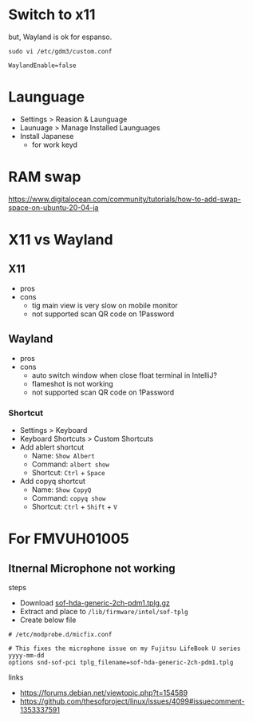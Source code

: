 # Switch to x11

but, Wayland is ok for espanso.

```shell
sudo vi /etc/gdm3/custom.conf
```

```
WaylandEnable=false
```

# Launguage

- Settings > Reasion & Launguage
- Launuage > Manage Installed Launguages
- Install Japanese
  - for work keyd

# RAM swap

https://www.digitalocean.com/community/tutorials/how-to-add-swap-space-on-ubuntu-20-04-ja

# X11 vs Wayland

## X11

- pros
- cons
  - tig main view is very slow on mobile monitor
  - not supported scan QR code on 1Password

## Wayland

- pros
- cons
  - auto switch window when close float terminal in IntelliJ?
  - flameshot is not working
  - not supported scan QR code on 1Password

### Shortcut

- Settings > Keyboard
- Keyboard Shortcuts > Custom Shortcuts
- Add ablert shortcut
  - Name: `Show Albert`
  - Command: `albert show`
  - Shortcut: `Ctrl` + `Space`
- Add copyq shortcut
  - Name: `Show CopyQ`
  - Command: `copyq show`
  - Shortcut: `Ctrl` + `Shift` + `V`


# For FMVUH01005

## Itnernal Microphone not working

steps

- Download [sof-hda-generic-2ch-pdm1.tplg.gz](https://github.com/thesofproject/linux/files/10238671/sof-hda-generic-2ch-pdm1.tplg.gz)
- Extract and place to `/lib/firmware/intel/sof-tplg`
- Create below file


```
# /etc/modprobe.d/micfix.conf

# This fixes the microphone issue on my Fujitsu LifeBook U series yyyy-mm-dd
options snd-sof-pci tplg_filename=sof-hda-generic-2ch-pdm1.tplg
```

links

- https://forums.debian.net/viewtopic.php?t=154589
- https://github.com/thesofproject/linux/issues/4099#issuecomment-1353337591

